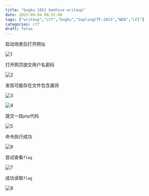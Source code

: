 ```yaml
---
title: "bugku 1852 beehive writeup"
date: 2023-09-04 08:52:00  
tags: ["writeup","ctf","bugku","SaplingCTF-2023","WEB","LFI"]
categories: ctf
draft: false
---
```


启动场景后打开网址

![1](https://static.guyu.pro/bugku/1852/1.webp)

打开网页提交用户名密码

![2](https://static.guyu.pro/bugku/1852/2.webp)

发现可能存在文件包含漏洞

![3](https://static.guyu.pro/bugku/1852/3.webp)

![4](https://static.guyu.pro/bugku/1852/4.webp)

提交一段`php`代码

![5](https://static.guyu.pro/bugku/1852/5.webp)

命令执行成功

![6](https://static.guyu.pro/bugku/1852/6.webp)

尝试查看`flag`

![7](https://static.guyu.pro/bugku/1852/7.webp)

成功读取`flag`

![8](https://static.guyu.pro/bugku/1852/8.webp)